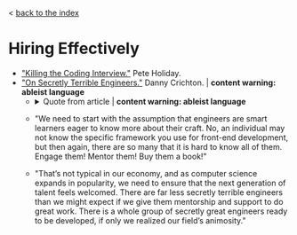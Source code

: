 < [back to the index](README.md)

# Hiring Effectively
* ["Killing the Coding Interview."](http://pete.holiday/blog/2018/05/killing-the-coding-interview) Pete Holiday.
* ["On Secretly Terrible Engineers."](https://techcrunch.com/2015/03/08/on-secretly-terrible-engineers/) Danny Crichton.  | <strong>content warning: ableist language</strong>
  * <details>
      <summary>Quote from article | <strong>content warning: ableist language</strong></summary>
      
      "We can talk about interview strategies and coding reviews and take-home fake assignments all day, but nothing will improve until we have learned to address our own fear that we are going to hire an idiot."
      
    </details>
  * "We need to start with the assumption that engineers are smart learners eager to know more about their craft. No, an individual may not know the specific framework you use for front-end development, but then again, there are so many that it is hard to know all of them. Engage them! Mentor them! Buy them a book!"
  * "That’s not typical in our economy, and as computer science expands in popularity, we need to ensure that the next generation of talent feels welcomed. There are far less secretly terrible engineers than we might expect if we give them mentorship and support to do great work. There is a whole group of secretly great engineers ready to be developed, if only we realized our field’s animosity."
